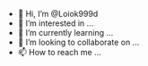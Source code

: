 - 👋 Hi, I’m @Loiok999d
- 👀 I’m interested in ...
- 🌱 I’m currently learning ...
- 💞️ I’m looking to collaborate on ...
- 📫 How to reach me ...

<!---
Loiok999d/Loiok999d is a ✨ special ✨ repository because its `README.md` (this file) appears on your GitHub profile.
You can click the Preview link to take a look at your changes.
--->

